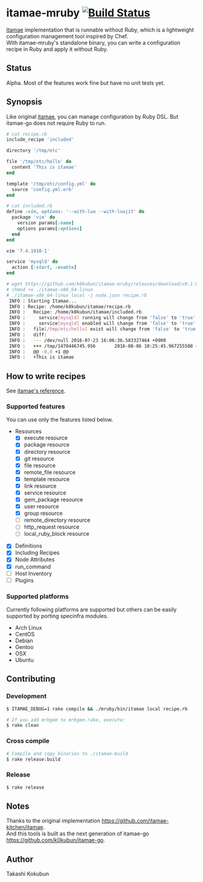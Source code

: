 # itamae-mruby [![Build Status](https://travis-ci.org/k0kubun/itamae-mruby.svg?branch=master)](https://travis-ci.org/k0kubun/itamae-mruby)

[Itamae](https://github.com/itamae-kitchen/itamae) implementation that is runnable without Ruby, which is a lightweight configuration management tool inspired by Chef.  
With itamae-mruby's standalone binary, you can write a configuration recipe in Ruby and apply it without Ruby.

## Status

Alpha. Most of the features work fine but have no unit tests yet.

## Synopsis

Like original [itamae](https://github.com/itamae-kitchen/itamae), you can manage configuration by Ruby DSL. But itamae-go does not require Ruby to run.

```rb
# cat recipe.rb
include_recipe 'included'

directory '/tmp/etc'

file '/tmp/etc/hello' do
  content 'This is itamae'
end

template '/tmp/etc/config.yml' do
  source 'config.yml.erb'
end
```

```rb
# cat included.rb
define :vim, options: '--with-lua --with-luajit' do
  package 'vim' do
    version params[:name]
    options params[:options]
  end
end

vim '7.4.1910-1'

service 'mysqld' do
  action [:start, :enable]
end
```

```bash
# wget https://github.com/k0kubun/itamae-mruby/releases/download/v0.1.0/itamae-x86_64-linux
# chmod +x ./itamae-x86_64-linux
# ./itamae-x86_64-linux local -j node.json recipe.rb
 INFO : Starting Itamae...
 INFO : Recipe: /home/k0kubun/itamae/recipe.rb
 INFO :   Recipe: /home/k0kubun/itamae/included.rb
 INFO :     service[mysqld] running will change from 'false' to 'true'
 INFO :     service[mysqld] enabled will change from 'false' to 'true'
 INFO :   file[/tmp/etc/hello] exist will change from 'false' to 'true'
 INFO :   diff:
 INFO :   --- /dev/null 2016-07-23 16:06:36.583327464 +0900
 INFO :   +++ /tmp/1470446745.956       2016-08-06 10:25:45.967255508 +0900
 INFO :   @@ -0,0 +1 @@
 INFO :   +This is itamae
```

## How to write recipes

See [itamae's reference](https://github.com/itamae-kitchen/itamae/wiki).

### Supported features

You can use only the features listed below.

- Resources
  - [x] execute resource
  - [x] package resource
  - [x] directory resource
  - [x] git resource
  - [x] file resource
  - [x] remote\_file resource
  - [x] template resource
  - [x] link resource
  - [x] service resource
  - [x] gem\_package resource
  - [x] user resource
  - [x] group resource
  - [ ] remote\_directory resource
  - [ ] http\_request resource
  - [ ] local\_ruby\_block resource
- [x] Definitions
- [x] Including Recipes
- [x] Node Attributes
- [x] run\_command
- [ ] Host Inventory
- [ ] Plugins

### Supported platforms

Currently following platforms are supported but others can be easily supported by porting specinfra modules.

- Arch Linux
- CentOS
- Debian
- Gentoo
- OSX
- Ubuntu

## Contributing
### Development

```bash
$ ITAMAE_DEBUG=1 rake compile && ./mruby/bin/itamae local recipe.rb

# If you add mrbgem to mrbgem.rake, execute:
$ rake clean
```

### Cross compile

```bash
# Compile and copy binaries to ./itamae-build
$ rake release:build
```

### Release

```bash
$ rake release
```

## Notes

Thanks to the original implementation https://github.com/itamae-kitchen/itamae.  
And this tools is built as the next generation of itamae-go https://github.com/k0kubun/itamae-go.

## Author

Takashi Kokubun
